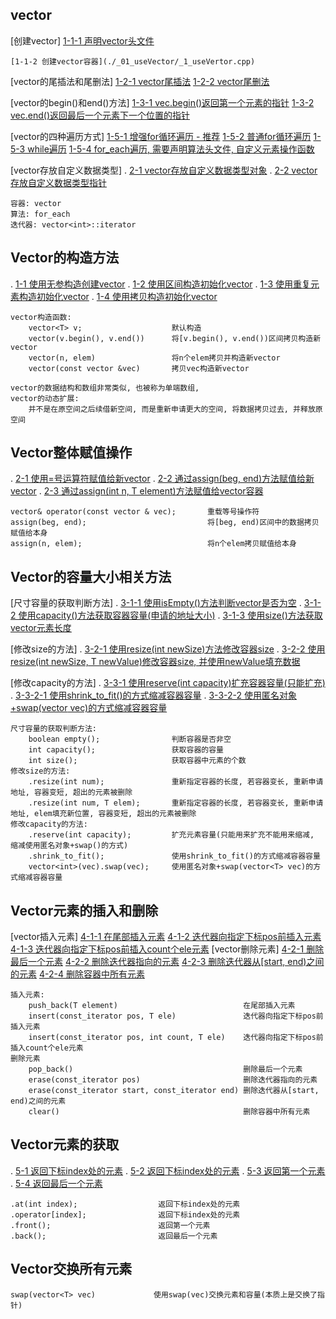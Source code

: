 ## vector
[创建vector]
    [1-1-1 声明vector头文件](./_01_useVector/_1_useVertor.cpp)

    [1-1-2 创建vector容器](./_01_useVector/_1_useVertor.cpp)
    


[vector的尾插法和尾删法]
    [1-2-1 vector尾插法](./_01_useVector/_1_useVertor.cpp)
    [1-2-2 vector尾删法](./_01_useVector/_1_useVertor.cpp)

[vector的begin()和end()方法]
    [1-3-1 vec.begin()返回第一个元素的指针](./_01_useVector/_1_useVertor.cpp)
    [1-3-2 vec.end()返回最后一个元素下一个位置的指针](./_01_useVector/_1_useVertor.cpp)

[vector的四种遍历方式]
    [1-5-1 增强for循环遍历 - 推荐](./_01_useVector/_1_useVertor.cpp)
    [1-5-2 普通for循环遍历](./_01_useVector/_1_useVertor.cpp)
    [1-5-3 while遍历](./_01_useVector/_1_useVertor.cpp)
    [1-5-4 for_each遍历, 需要声明算法头文件, 自定义元素操作函数](./_01_useVector/_1_useVertor.cpp)

[vector存放自定义数据类型]
.   [2-1 vector存放自定义数据类型对象](./_01_useVector/_2_vectorSaveCamera.cpp)
.   [2-2 vector存放自定义数据类型指针](./_01_useVector/_2_vectorSaveCamera.cpp)

    容器: vector
    算法: for_each
    迭代器: vector<int>::iterator

## Vector的构造方法
.   [1-1 使用无参构造创建vector](./_01_vectorConstructor/_1_vectorConstructor.cpp)
.   [1-2 使用区间构造初始化vector](./_01_vectorConstructor/_1_vectorConstructor.cpp)
.   [1-3 使用重复元素构造初始化vector](./_01_vectorConstructor/_1_vectorConstructor.cpp)
.   [1-4 使用拷贝构造初始化vector](./_01_vectorConstructor/_1_vectorConstructor.cpp)


    vector构造函数:
        vector<T> v;                    默认构造
        vector(v.begin(), v.end())      将[v.begin(), v.end())区间拷贝构造新vector
        vector(n, elem)                 将n个elem拷贝并构造新vector
        vector(const vector &vec)       拷贝vec构造新vector

    vector的数据结构和数组非常类似, 也被称为单端数组,
    vector的动态扩展:
        并不是在原空间之后续借新空间, 而是重新申请更大的空间, 将数据拷贝过去, 并释放原空间

## Vector整体赋值操作
.   [2-1 使用=号运算符赋值给新vector](./_02_vectorAssign/_1_vectorAssgin.cpp)
.   [2-2 通过assign(beg, end)方法赋值给新vector](./_02_vectorAssign/_1_vectorAssgin.cpp)
.   [2-3 通过assign(int n, T element)方法赋值给vector容器](./_02_vectorAssign/_1_vectorAssgin.cpp)

    vector& operator(const vector & vec);       重载等号操作符
    assign(beg, end);                           将[beg, end)区间中的数据拷贝赋值给本身
    assign(n, elem);                            将n个elem拷贝赋值给本身

## Vector的容量大小相关方法
[尺寸容量的获取判断方法]
.   [3-1-1 使用isEmpty()方法判断vector是否为空](./_03_capacitySizeMethodOfVector/_1_capacitySizeMethodOfVec.cpp)
.   [3-1-2 使用capacity()方法获取容器容量(申请的地址大小)](./_03_capacitySizeMethodOfVector/_1_capacitySizeMethodOfVec.cpp)
.   [3-1-3 使用size()方法获取vector元素长度](./_03_capacitySizeMethodOfVector/_1_capacitySizeMethodOfVec.cpp)

[修改size的方法]
.   [3-2-1 使用resize(int newSize)方法修改容器size](./_03_capacitySizeMethodOfVector/_1_capacitySizeMethodOfVec.cpp)
.   [3-2-2 使用resize(int newSize, T newValue)修改容器size, 并使用newValue填充数据](./_03_capacitySizeMethodOfVector/_1_capacitySizeMethodOfVec.cpp)

[修改capacity的方法]
.   [3-3-1 使用reserve(int capacity)扩充容器容量(只能扩充)](./_03_capacitySizeMethodOfVector/_1_capacitySizeMethodOfVec.cpp)
.   [3-3-2-1 使用shrink_to_fit()的方式缩减容器容量](./_03_capacitySizeMethodOfVector/_1_capacitySizeMethodOfVec.cpp)
.   [3-3-2-2 使用匿名对象+swap(vector<T> vec)的方式缩减容器容量](./_03_capacitySizeMethodOfVector/_1_capacitySizeMethodOfVec.cpp)

    尺寸容量的获取判断方法:
        boolean empty();                判断容器是否非空
        int capacity();                 获取容器的容量
        int size();                     获取容器中元素的个数
    修改size的方法:
        .resize(int num);               重新指定容器的长度, 若容器变长, 重新申请地址, 容器变短, 超出的元素被删除
        .resize(int num, T elem);       重新指定容器的长度, 若容器变长, 重新申请地址, elem填充新位置, 容器变短, 超出的元素被删除
    修改capacity的方法:
        .reserve(int capacity);         扩充元素容量(只能用来扩充不能用来缩减, 缩减使用匿名对象+swap()的方式)
        .shrink_to_fit();               使用shrink_to_fit()的方式缩减容器容量
        vector<int>(vec).swap(vec);     使用匿名对象+swap(vector<T> vec)的方式缩减容器容量
        

## Vector元素的插入和删除
[vector插入元素]
    [4-1-1 在尾部插入元素](./_04_vectorInsertDelete/_1_vectorInsertDelete.cpp)
    [4-1-2 迭代器向指定下标pos前插入元素](./_04_vectorInsertDelete/_1_vectorInsertDelete.cpp)
    [4-1-3 迭代器向指定下标pos前插入count个ele元素](./_04_vectorInsertDelete/_1_vectorInsertDelete.cpp)
[vector删除元素]
    [4-2-1 删除最后一个元素](./_04_vectorInsertDelete/_1_vectorInsertDelete.cpp)
    [4-2-2 删除迭代器指向的元素](./_04_vectorInsertDelete/_1_vectorInsertDelete.cpp)
    [4-2-3 删除迭代器从\[start, end)之间的元素](./_04_vectorInsertDelete/_1_vectorInsertDelete.cpp)
    [4-2-4 删除容器中所有元素](./_04_vectorInsertDelete/_1_vectorInsertDelete.cpp)


    插入元素:
        push_back(T element)                            在尾部插入元素
        insert(const_iterator pos, T ele)               迭代器向指定下标pos前插入元素
        insert(const_iterator pos, int count, T ele)    迭代器向指定下标pos前插入count个ele元素
    删除元素
        pop_back()                                      删除最后一个元素
        erase(const_iterator pos)                       删除迭代器指向的元素
        erase(const_iterator start, const_iterator end) 删除迭代器从[start, end)之间的元素
        clear()                                         删除容器中所有元素


## Vector元素的获取
.   [5-1 返回下标index处的元素](./_05_vectorGetEle/_1_vectorGetEle.cpp)
.   [5-2 返回下标index处的元素](./_05_vectorGetEle/_1_vectorGetEle.cpp)
.   [5-3 返回第一个元素](./_05_vectorGetEle/_1_vectorGetEle.cpp)
.   [5-4 返回最后一个元素](./_05_vectorGetEle/_1_vectorGetEle.cpp)


    .at(int index);                  返回下标index处的元素
    .operator[index];                返回下标index处的元素
    .front();                        返回第一个元素
    .back();                         返回最后一个元素

## Vector交换所有元素
    
    swap(vector<T> vec)             使用swap(vec)交换元素和容量(本质上是交换了指针) 

